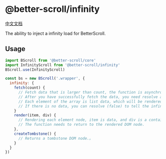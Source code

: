# @better-scroll/infinity

[中文文档](https://github.com/ustbhuangyi/better-scroll/blob/master/packages/infinity/README_zh-CN.md)

The ability to inject a infinity load for BetterScroll.

## Usage

```js
import BScroll from '@better-scroll/core'
import InfinityScroll from '@better-scroll/infinity'
BScroll.use(InfinityScroll)

const bs = new BScroll('.wrapper', {
  infinity: {
    fetch(count) {
      // Fetch data that is larger than count, the function is asynchronous, and it needs to return a Promise.。
      // After you have successfully fetch the data, you need resolve an array of data (or resolve Promise).
      // Each element of the array is list data, which will be rendered when the render method executes。
      // If there is no data, you can resolve (false) to tell the infinite scroll list that there is no more data。
    }
    render(item, div) {
      // Rendering each element node, item is data, and div is a container for wrapping element nodes.
      // The function needs to return to the rendered DOM node.
    },
    createTombstone() {
      // Returns a tombstone DOM node.。
    }
  }
})
```
